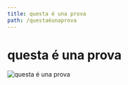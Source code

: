 ```yaml
---
title: questa é una prova
path: /questaéunaprova
---
```

# questa é una prova

![questa é una prova](/img/sticker_001.svg "prova")